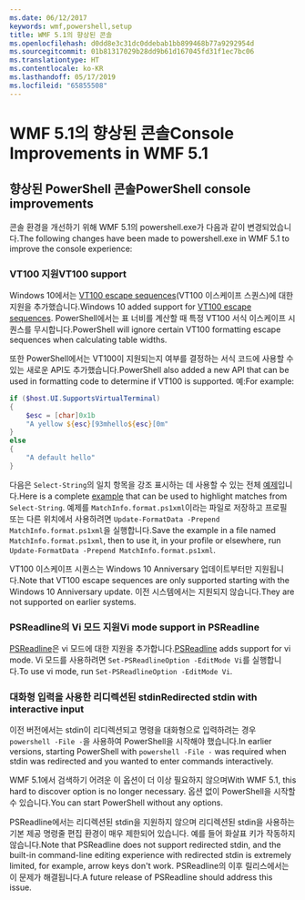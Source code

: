 ```yaml
---
ms.date: 06/12/2017
keywords: wmf,powershell,setup
title: WMF 5.1의 향상된 콘솔
ms.openlocfilehash: d0dd8e3c31dc0ddebab1bb899468b77a9292954d
ms.sourcegitcommit: 01b81317029b28dd9b61d167045fd31f1ec7bc06
ms.translationtype: HT
ms.contentlocale: ko-KR
ms.lasthandoff: 05/17/2019
ms.locfileid: "65855508"
---
```

# <a name="console-improvements-in-wmf-51"></a><span data-ttu-id="756d0-103">WMF 5.1의 향상된 콘솔</span><span class="sxs-lookup"><span data-stu-id="756d0-103">Console Improvements in WMF 5.1</span></span>

## <a name="powershell-console-improvements"></a><span data-ttu-id="756d0-104">향상된 PowerShell 콘솔</span><span class="sxs-lookup"><span data-stu-id="756d0-104">PowerShell console improvements</span></span>

<span data-ttu-id="756d0-105">콘솔 환경을 개선하기 위해 WMF 5.1의 powershell.exe가 다음과 같이 변경되었습니다.</span><span class="sxs-lookup"><span data-stu-id="756d0-105">The following changes have been made to powershell.exe in WMF 5.1 to improve the console experience:</span></span>

### <a name="vt100-support"></a><span data-ttu-id="756d0-106">VT100 지원</span><span class="sxs-lookup"><span data-stu-id="756d0-106">VT100 support</span></span>

<span data-ttu-id="756d0-107">Windows 10에서는 [VT100 escape sequences](/windows/console/console-virtual-terminal-sequences)(VT100 이스케이프 스퀀스)에 대한 지원을 추가했습니다.</span><span class="sxs-lookup"><span data-stu-id="756d0-107">Windows 10 added support for [VT100 escape sequences](/windows/console/console-virtual-terminal-sequences).</span></span>
<span data-ttu-id="756d0-108">PowerShell에서는 표 너비를 계산할 때 특정 VT100 서식 이스케이프 시퀀스를 무시합니다.</span><span class="sxs-lookup"><span data-stu-id="756d0-108">PowerShell will ignore certain VT100 formatting escape sequences when calculating table widths.</span></span>

<span data-ttu-id="756d0-109">또한 PowerShell에서는 VT100이 지원되는지 여부를 결정하는 서식 코드에 사용할 수 있는 새로운 API도 추가했습니다.</span><span class="sxs-lookup"><span data-stu-id="756d0-109">PowerShell also added a new API that can be used in formatting code to determine if VT100 is supported.</span></span> <span data-ttu-id="756d0-110">예:</span><span class="sxs-lookup"><span data-stu-id="756d0-110">For example:</span></span>

```powershell
if ($host.UI.SupportsVirtualTerminal)
{
    $esc = [char]0x1b
    "A yellow ${esc}[93mhello${esc}[0m"
}
else
{
    "A default hello"
}
```

<span data-ttu-id="756d0-111">다음은 `Select-String`의 일치 항목을 강조 표시하는 데 사용할 수 있는 전체 [예제](https://gist.github.com/lzybkr/dcb973dccd54900b67783c48083c28f7)입니다.</span><span class="sxs-lookup"><span data-stu-id="756d0-111">Here is a complete [example](https://gist.github.com/lzybkr/dcb973dccd54900b67783c48083c28f7) that can be used to highlight matches from `Select-String`.</span></span> <span data-ttu-id="756d0-112">예제를 `MatchInfo.format.ps1xml`이라는 파일로 저장하고 프로필 또는 다른 위치에서 사용하려면 `Update-FormatData -Prepend MatchInfo.format.ps1xml`을 실행합니다.</span><span class="sxs-lookup"><span data-stu-id="756d0-112">Save the example in a file named `MatchInfo.format.ps1xml`, then to use it, in your profile or elsewhere, run `Update-FormatData -Prepend MatchInfo.format.ps1xml`.</span></span>

<span data-ttu-id="756d0-113">VT100 이스케이프 시퀀스는 Windows 10 Anniversary 업데이트부터만 지원됩니다.</span><span class="sxs-lookup"><span data-stu-id="756d0-113">Note that VT100 escape sequences are only supported starting with the Windows 10 Anniversary update.</span></span>
<span data-ttu-id="756d0-114">이전 시스템에서는 지원되지 않습니다.</span><span class="sxs-lookup"><span data-stu-id="756d0-114">They are not supported on earlier systems.</span></span>

### <a name="vi-mode-support-in-psreadline"></a><span data-ttu-id="756d0-115">PSReadline의 Vi 모드 지원</span><span class="sxs-lookup"><span data-stu-id="756d0-115">Vi mode support in PSReadline</span></span>

<span data-ttu-id="756d0-116">[PSReadline](https://github.com/PowerShell/PSReadLine)은 vi 모드에 대한 지원을 추가합니다.</span><span class="sxs-lookup"><span data-stu-id="756d0-116">[PSReadline](https://github.com/PowerShell/PSReadLine) adds support for vi mode.</span></span> <span data-ttu-id="756d0-117">Vi 모드를 사용하려면 `Set-PSReadlineOption -EditMode Vi`를 실행합니다.</span><span class="sxs-lookup"><span data-stu-id="756d0-117">To use vi mode, run `Set-PSReadlineOption -EditMode Vi`.</span></span>

### <a name="redirected-stdin-with-interactive-input"></a><span data-ttu-id="756d0-118">대화형 입력을 사용한 리디렉션된 stdin</span><span class="sxs-lookup"><span data-stu-id="756d0-118">Redirected stdin with interactive input</span></span>

<span data-ttu-id="756d0-119">이전 버전에서는 stdin이 리디렉션되고 명령을 대화형으로 입력하려는 경우 `powershell -File -`을 사용하여 PowerShell을 시작해야 했습니다.</span><span class="sxs-lookup"><span data-stu-id="756d0-119">In earlier versions, starting PowerShell with `powershell -File -` was required when stdin was redirected and you wanted to enter commands interactively.</span></span>

<span data-ttu-id="756d0-120">WMF 5.1에서 검색하기 어려운 이 옵션이 더 이상 필요하지 않으며</span><span class="sxs-lookup"><span data-stu-id="756d0-120">With WMF 5.1, this hard to discover option is no longer necessary.</span></span> <span data-ttu-id="756d0-121">옵션 없이 PowerShell을 시작할 수 있습니다.</span><span class="sxs-lookup"><span data-stu-id="756d0-121">You can start PowerShell without any options.</span></span>

<span data-ttu-id="756d0-122">PSReadline에서는 리디렉션된 stdin을 지원하지 않으며 리디렉션된 stdin을 사용하는 기본 제공 명령줄 편집 환경이 매우 제한되어 있습니다. 예를 들어 화살표 키가 작동하지 않습니다.</span><span class="sxs-lookup"><span data-stu-id="756d0-122">Note that PSReadline does not support redirected stdin, and the built-in command-line editing experience with redirected stdin is extremely limited, for example, arrow keys don't work.</span></span> <span data-ttu-id="756d0-123">PSReadline의 이후 릴리스에서는 이 문제가 해결됩니다.</span><span class="sxs-lookup"><span data-stu-id="756d0-123">A future release of PSReadline should address this issue.</span></span>